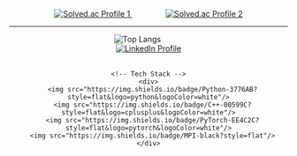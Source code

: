 <div align="center">
  <!-- 첫 번째 Solved.ac 뱃지 -->
  <a href="https://solved.ac/taekyun0219">
    <img src="http://mazassumnida.wtf/api/v2/generate_badge?boj=taekyun0219" alt="Solved.ac Profile 1" />
  </a>
  <!-- 간격 조절 -->
  <span style="margin: 0 30px;"></span>
  <!-- 두 번째 Solved.ac 뱃지 -->
  <a href="https://solved.ac/taekyunlee">
    <img src="http://mazassumnida.wtf/api/v2/generate_badge?boj=taekyunlee" alt="Solved.ac Profile 2" />
  </a>
</div>

***

<div align="center">

  <!-- 왼쪽: 언어 통계 -->
  <div style="display: inline-block; vertical-align: top; margin-right: 40px;">
    <img src="https://github-readme-stats.vercel.app/api/top-langs/?username=taekyun0219&layout=compact" alt="Top Langs" />
  </div>

  <!-- 오른쪽: LinkedIn + Tech Stack -->
  <div style="display: inline-block; vertical-align: top; text-align: center;">
    <!-- LinkedIn -->
    <a href="https://www.linkedin.com/in/taekyun0219/">
      <img src="https://img.shields.io/badge/LinkedIn-Profile-blue?logo=linkedin" alt="LinkedIn Profile"/>
    </a>
    <br/><br/>

    <!-- Tech Stack -->
    <div>
      <img src="https://img.shields.io/badge/Python-3776AB?style=flat&logo=python&logoColor=white"/>
      <img src="https://img.shields.io/badge/C++-00599C?style=flat&logo=cplusplus&logoColor=white"/>
      <img src="https://img.shields.io/badge/PyTorch-EE4C2C?style=flat&logo=pytorch&logoColor=white"/>
      <img src="https://img.shields.io/badge/MPI-black?style=flat"/>
    </div>
  </div>

</div>

